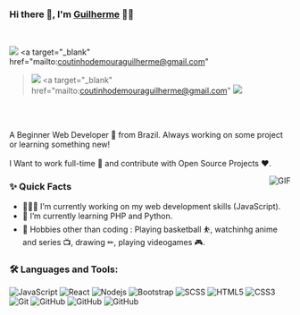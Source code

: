 ### Hi there 👋, I'm [Guilherme](https://github.com/aman-atg) 👨‍💻

<br/>

<a target="_blank" href="https://www.linkedin.com/in/guilherme-coutinho-de-moura-3b9137192/"><img src="https://img.shields.io/badge/-LinkedIn-0077B5?style=for-the-badge&logo=Linkedin&logoColor=white"></img></a>
<a target="_blank" href="mailto:coutinhodemouraguilherme@gmail.com"
><img src="https://img.shields.io/badge/-Gmail-D14836?style=for-the-badge&logo=Gmail&logoColor=white"></img></a>
<a target="_blank" href="mailto:coutinhodemouraguilherme@gmail.com"
><img src="https://img.shields.io/badge/-Telegram-black?style=for-the-badge&logo=Telegram&logoColor=white"></img></a>
<br/>
<br/>

<p>
A Beginner Web Developer 🚀 from Brazil. Always working on some project or learning something new!
<br/>
<br/>
I Want to work full-time 💸 and contribute with Open Source Projects ❤️.
</p>


  <img align="right" alt="GIF" src="https://media.giphy.com/media/MC6eSuC3yypCU/giphy.gif" />
  
### ✨ Quick Facts

- 👨🏽‍💻 I’m currently working on my web development skills (JavaScript).
- 🌱 I’m currently learning PHP and Python.
- 🎿 Hobbies other than coding : Playing basketball ⛹, watchinhg anime and series 📺, drawing ✏, playing videogames 🎮.

### 🛠️ Languages and Tools:

![JavaScript](https://img.shields.io/badge/-JavaScript-black?style=flat-square&logo=javascript)
![React](https://img.shields.io/badge/-React-black?style=flat-square&logo=react)
![Nodejs](https://img.shields.io/badge/-Nodejs-black?style=flat-square&logo=Node.js)
![Bootstrap](https://img.shields.io/badge/-Bootstrap-black?style=flat-square&logo=bootstrap)
![SCSS](https://img.shields.io/badge/-SCSS-black?style=flat-square&logo=SASS)
![HTML5](https://img.shields.io/badge/-HTML5-black?style=flat-square&logo=html5&logoColor=white)
![CSS3](https://img.shields.io/badge/-CSS3-black?style=flat-square&logo=css3)
![Git](https://img.shields.io/badge/-Git-black?style=flat-square&logo=git)
![GitHub](https://img.shields.io/badge/-GitHub-black?style=flat-square&logo=github)
![GitHub](https://img.shields.io/badge/-Python-black?style=flat-square&logo=python)
![GitHub](https://img.shields.io/badge/-PHP-black?style=flat-square&logo=php)

